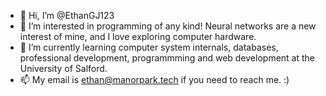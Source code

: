 - 👋 Hi, I’m @EthanGJ123
- 👀 I’m interested in programming of any kind! Neural networks are a new interest of mine, and I love exploring computer hardware.
- 🌱 I’m currently learning computer system internals, databases, professional development, programmming and web development at the University of Salford. 
- 📫 My email is ethan@manorpark.tech if you need to reach me. :)
<!---
EthanGJ123/EthanGJ123 is a ✨ special ✨ repository because its `README.md` (this file) appears on your GitHub profile.
You can click the Preview link to take a look at your changes.
--->
